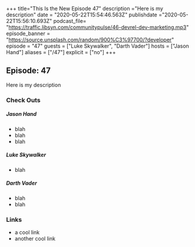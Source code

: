 +++
title="This Is the New Episode 47"
description ="Here is my description"
date = "2020-05-22T15:54:46.563Z"
publishdate ="2020-05-22T15:56:10.693Z"
podcast_file=
"https://traffic.libsyn.com/communitypulse/46-devrel-dev-marketing.mp3"
episode_banner = "https://source.unsplash.com/random/900%C3%97700/?developer"
episode = "47"
guests = ["Luke Skywalker", "Darth Vader"]
hosts = ["Jason Hand"]
aliases = ["/47"]
explicit = ["no"]
+++

## Episode: 47

Here is my description

### Check Outs

##### Jason Hand
* blah
* blah
* blah

##### Luke Skywalker
* blah

##### Darth Vader
* blah
* blah


### Links

* a cool link
* another cool link